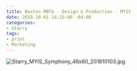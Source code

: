 ```yaml
---
title: Boston MBTA - Design & Production - MYIS
date: 2018-10-01 14:15:00 -04:00
categories:
- Starry
tags:
- print
- Marketing
---
```


![Starry_MYIS_Symphony_46x60_201810103.jpg](/uploads/Starry_MYIS_Symphony_46x60_201810103.jpg)